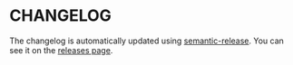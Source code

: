 # CHANGELOG

The changelog is automatically updated using [semantic-release](https://github.com/semantic-release/semantic-release).
You can see it on the [releases page](https://github.com/prettier/prettier-eslint-cli/releases).
